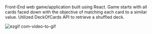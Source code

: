 Front-End web game/application built using React. Game starts with all cards faced down with the objective of matching each card to a similar value. Utilized DeckOfCards API to retrieve a shuffled deck.

![ezgif com-video-to-gif](https://user-images.githubusercontent.com/25675452/47113846-f533fc00-d20e-11e8-98b1-5d781ca42c5e.gif)
